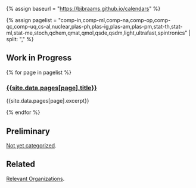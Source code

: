 <head>
  <link rel="stylesheet" href="assets/style.css">
  <meta name="google-site-verification" content="-TclahrTImXSL7tMHLFb3wUP8ne2e1MvaT5MyUA5msA" />
</head>

{% assign baseurl = "https://bjbraams.github.io/calendars" %}

{% assign pagelist = "comp-in,comp-ml,comp-na,comp-op,comp-qc,comp-uq,cs-al,nuclear,plas-ph,plas-ig,plas-am,plas-pm,stat-th,stat-ml,stat-me,stoch,qchem,qmat,qmol,qsde,qsdm,light,ultrafast,spintronics" | split: "," %}

## Work in Progress

{% for page in pagelist %}

### [{{site.data.pages[page].title}}]({{baseurl}}/{{page}})

{{site.data.pages[page].excerpt}}

{% endfor %}

## Preliminary

[Not yet categorized]({{baseurl}}/inprogress).

## Related

[Relevant Organizations]({{baseurl}}/orgs).
